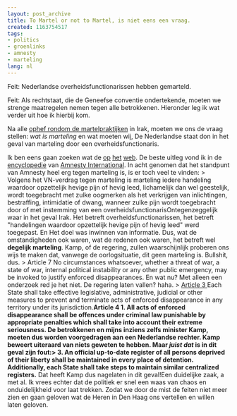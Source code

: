 ```yaml
---
layout: post_archive
title: To Martel or not to Martel, is niet eens een vraag.
created: 1163754517
tags:
- politics
- groenlinks
- amnesty
- marteling
lang: nl
---
```

Feit: Nederlandse overheidsfunctionarissen hebben gemarteld.

Feit: Als rechtstaat, die de Geneefse conventie ondertekende, moeten we strenge maatregelen nemen tegen alle betrokkenen. Hieronder leg ik wat verder uit hoe ik hierbij kom.

Na alle [ophef rondom de martelpraktijken](http://buitenland.nieuws.nl/438464/UPDATE_GroenLinks_eist_onderzoek_martelingen_Irak) in Irak, moeten we ons de vraag stellen: _wat is marteling_ en wat moeten wij, De Nederlandse staat don in het geval van marteling door een overheidsfunctionaris.

Ik ben eens gaan zoeken wat de  [op](http://nl.wikipedia.org/wiki/Marteling) [het](http://en.wikipedia.org/wiki/Torture) [web](http://www.townhall.com/columnists/RustyShackleford/2006/09/20/carrots_and_sticks). De beste uitleg vond ik in de [encyclopedie](http://www.amnesty.nl/encyclopedie) van [Amnesty International](http://www.amnesty.nl/). In acht genomen dat het standpunt van Amnesty heel erg tegen marteling is, is er toch veel te vinden: > Volgens het VN-verdrag tegen marteling is marteling iedere handeling waardoor opzettelijk hevige pijn of hevig leed, lichamelijk dan wel geestelijk, wordt toegebracht met zulke oogmerken als het verkrijgen van inlichtingen, bestraffing, intimidatie of dwang, wanneer zulke pijn wordt toegebracht door of met instemming van een overheidsfunctionarisOntegenzeggelijk waar in het geval Irak. Het betreft overheidsfunctionarissen, het betreft "handelingen waardoor opzettelijk hevige pijn of hevig leed" werd toegepast. En Het doel was inwinnen van informatie. Dus, wat de omstandigheden ook waren, wat de redenen ook waren, het betreft wel **degelijk marteling**. Kamp, of de regering, zullen waarschijnlijk proberen ons wijs te maken dat, vanwege de oorlogsituatie, dit geen marteling is. Bullshit, dus. > Article 7 No circumstances whatsoever, whether a threat of war, a state of war, internal political instability or any other public emergency, may be invoked to justify enforced disappearances. En wat nu? Met alleen een onderzoek red je het niet. De regering laten vallen? haha. > [Article 3 ](http://www.amnesty.nl/verdragen_artikel/4394)Each State shall take effective legislative, administrative, judicial or other measures to prevent and terminate acts of enforced disappearance in any territory under its jurisdiction.**Article 4 **1. All acts of enforced disappearance shall be offences under criminal law punishable by appropriate penalties which shall take into account their extreme seriousness. De betrokkenen en mijns inziens zelfs minister Kamp, moeten dus worden voorgedragen aan een Nederlandse rechter. Kamp beweert uiteraard van niets geweten te hebben. Maar _juist dat_ is in dit geval zijn fout:> 3. An official up-to-date register of all persons deprived of their liberty shall be maintained in every place of detention.** Additionally, each State shall take steps to maintain similar centralized registers.** Dat heeft Kamp dus nagelaten in dit geval!Een duidelijke zaak, a met al. Ik vrees echter dat de politiek er snel een waas van chaos en onduidelijkheid voor laat trekken. Zodat we door de mist de feiten niet meer zien en gaan geloven wat de Heren in Den Haag ons vertellen en willen laten geloven. 
